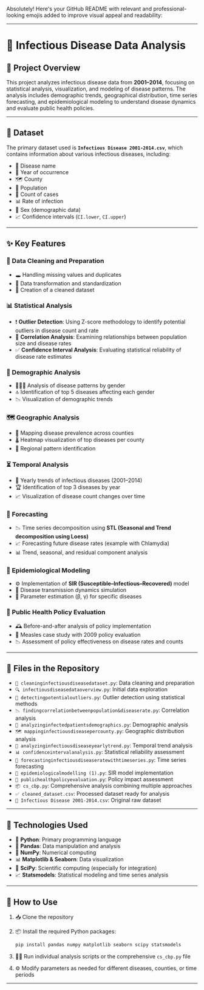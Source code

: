 Absolutely! Here's your GitHub README with relevant and professional-looking emojis added to improve visual appeal and readability:

---

# 🦠 Infectious Disease Data Analysis

## 📌 Project Overview

This project analyzes infectious disease data from **2001–2014**, focusing on statistical analysis, visualization, and modeling of disease patterns. The analysis includes demographic trends, geographical distribution, time series forecasting, and epidemiological modeling to understand disease dynamics and evaluate public health policies.

---

## 📂 Dataset

The primary dataset used is **`Infectious Disease 2001-2014.csv`**, which contains information about various infectious diseases, including:

* 🧬 Disease name
* 📅 Year of occurrence
* 🗺️ County
* 👥 Population
* 🧮 Count of cases
* 📊 Rate of infection
* 🚻 Sex (demographic data)
* 📈 Confidence intervals (`CI.lower`, `CI.upper`)

---

## ✨ Key Features

### 🧹 Data Cleaning and Preparation

* 🕳️ Handling missing values and duplicates
* 🔄 Data transformation and standardization
* 🧼 Creation of a cleaned dataset

### 📊 Statistical Analysis

* ❗ **Outlier Detection**: Using Z-score methodology to identify potential outliers in disease count and rate
* 🔗 **Correlation Analysis**: Examining relationships between population size and disease rates
* ✅ **Confidence Interval Analysis**: Evaluating statistical reliability of disease rate estimates

### 🚻 Demographic Analysis

* 🧑‍🤝‍🧑 Analysis of disease patterns by gender
* 🔝 Identification of top 5 diseases affecting each gender
* 📉 Visualization of demographic trends

### 🗺️ Geographic Analysis

* 🧭 Mapping disease prevalence across counties
* 🌡️ Heatmap visualization of top diseases per county
* 🧭 Regional pattern identification

### ⏳ Temporal Analysis

* 📆 Yearly trends of infectious diseases (2001–2014)
* 🏆 Identification of top 3 diseases by year
* 📈 Visualization of disease count changes over time

### 🔮 Forecasting

* 📉 Time series decomposition using **STL (Seasonal and Trend decomposition using Loess)**
* 📈 Forecasting future disease rates (example with Chlamydia)
* 📊 Trend, seasonal, and residual component analysis

### 🧪 Epidemiological Modeling

* ⚙️ Implementation of **SIR (Susceptible–Infectious–Recovered)** model
* 🔁 Disease transmission dynamics simulation
* 📐 Parameter estimation (β, γ) for specific diseases

### 🏥 Public Health Policy Evaluation

* 🕰️ Before-and-after analysis of policy implementation
* 💉 Measles case study with 2009 policy evaluation
* 📉 Assessment of policy effectiveness on disease rates and counts

---

## 📁 Files in the Repository

* `🧼 cleaninginfectiousdiseasedataset.py`: Data cleaning and preparation
* `🔍 infectiousdiseasedataoverview.py`: Initial data exploration
* `🚨 detectingpotentialoutliers.py`: Outlier detection using statistical methods
* `📉 findingcorrelationbetweenpopulation&diseaserate.py`: Correlation analysis
* `🚻 analyzinginfectedpatientsdemographics.py`: Demographic analysis
* `🗺️ mappinginfectiousdiseasepercounty.py`: Geographic distribution analysis
* `📆 analyzinginfectiousdiseaseyearlytrend.py`: Temporal trend analysis
* `📊 confidenceintervalanalysis.py`: Statistical reliability assessment
* `🔮 forecastinginfectiousdiseaseratewithtimeseries.py`: Time series forecasting
* `🧪 epidemiologicalmodelling (1).py`: SIR model implementation
* `🏥 publichealthpolicyevaluation.py`: Policy impact assessment
* `📦 cs_cbp.py`: Comprehensive analysis combining multiple approaches
* `✅ cleaned_dataset.csv`: Processed dataset ready for analysis
* `📄 Infectious Disease 2001-2014.csv`: Original raw dataset

---

## 🧰 Technologies Used

* 🐍 **Python**: Primary programming language
* 🐼 **Pandas**: Data manipulation and analysis
* 🔢 **NumPy**: Numerical computing
* 📊 **Matplotlib & Seaborn**: Data visualization
* 🧪 **SciPy**: Scientific computing (especially for integration)
* 📈 **Statsmodels**: Statistical modeling and time series analysis

---

## 🚀 How to Use

1. 📥 Clone the repository
2. 📦 Install the required Python packages:

   ```bash
   pip install pandas numpy matplotlib seaborn scipy statsmodels
   ```
3. 🏃‍♂️ Run individual analysis scripts or the comprehensive `cs_cbp.py` file
4. ⚙️ Modify parameters as needed for different diseases, counties, or time periods

---
